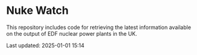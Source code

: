# Nuke Watch

This repository includes code for retrieving the latest information available on the output of EDF nuclear power plants in the UK.

Last updated: 2025-01-01 15:14